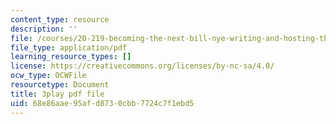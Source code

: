 ```yaml
---
content_type: resource
description: ''
file: /courses/20-219-becoming-the-next-bill-nye-writing-and-hosting-the-educational-show-january-iap-2015/68e86aae95afd8730cbb7724c7f1ebd5_iR6FUYCNi5A.pdf
file_type: application/pdf
learning_resource_types: []
license: https://creativecommons.org/licenses/by-nc-sa/4.0/
ocw_type: OCWFile
resourcetype: Document
title: 3play pdf file
uid: 68e86aae-95af-d873-0cbb-7724c7f1ebd5
---
```

